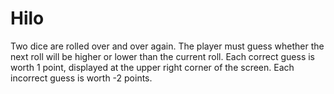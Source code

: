 # Hilo
Two dice are rolled over and over again. 
The player must guess whether the next roll will be higher or lower than the current roll. 
Each correct guess is worth 1 point, displayed at the upper right corner of the screen.
Each incorrect guess is worth -2 points.
